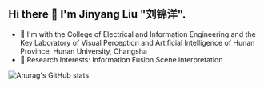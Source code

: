 ## Hi there 👋 I'm Jinyang Liu "刘锦洋".
- 🌱 I'm with the College of Electrical and Information Engineering and the Key Laboratory of Visual Perception and Artificial Intelligence of Hunan Province, Hunan University, Changsha
- 🔭 Research Interests:
     Information Fusion
     Scene interpretation

![Anurag's GitHub stats](https://github-readme-stats.vercel.app/api?username=anuraghazra&show_icons=true&theme=radical)
<!--
**1318133/1318133** is a ✨ _special_ ✨ repository because its `README.md` (this file) appears on your GitHub profile.

Here are some ideas to get you started:

- 🔭 I’m currently working on ...
- 🌱 I’m currently learning ...
- 👯 I’m looking to collaborate on ...
- 🤔 I’m looking for help with ...
- 💬 Ask me about ...
- 📫 How to reach me: ...
- 😄 Pronouns: ...
- ⚡ Fun fact: ...
-->
